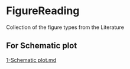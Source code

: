 # FigureReading
Collection of the figure types from the Literature

## For Schematic plot

[1-Schematic plot.md](https://github.com/Francais0620/FigureReading/blob/main/1-Schematic%20plot.md)
